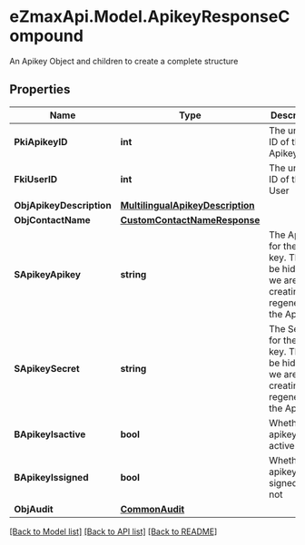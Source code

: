 # eZmaxApi.Model.ApikeyResponseCompound
An Apikey Object and children to create a complete structure

## Properties

Name | Type | Description | Notes
------------ | ------------- | ------------- | -------------
**PkiApikeyID** | **int** | The unique ID of the Apikey | 
**FkiUserID** | **int** | The unique ID of the User | 
**ObjApikeyDescription** | [**MultilingualApikeyDescription**](MultilingualApikeyDescription.md) |  | 
**ObjContactName** | [**CustomContactNameResponse**](CustomContactNameResponse.md) |  | 
**SApikeyApikey** | **string** | The Apikey for the API key.  This will be hidden if we are not creating or regenerating the Apikey. | [optional] 
**SApikeySecret** | **string** | The Secret for the API key.  This will be hidden if we are not creating or regenerating the Apikey. | [optional] 
**BApikeyIsactive** | **bool** | Whether the apikey is active or not | 
**BApikeyIssigned** | **bool** | Whether the apikey is signed or not | [optional] 
**ObjAudit** | [**CommonAudit**](CommonAudit.md) |  | 

[[Back to Model list]](../README.md#documentation-for-models) [[Back to API list]](../README.md#documentation-for-api-endpoints) [[Back to README]](../README.md)

